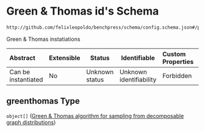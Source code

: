 # Green & Thomas id's Schema

```txt
http://github.com/felixleopoldo/benchpress/schema/config.schema.json#/properties/resources/properties/structure_learning_algorithms/properties/greenthomas
```

Green & Thomas instatiations


| Abstract            | Extensible | Status         | Identifiable            | Custom Properties | Additional Properties | Access Restrictions | Defined In                                                                  |
| :------------------ | ---------- | -------------- | ----------------------- | :---------------- | --------------------- | ------------------- | --------------------------------------------------------------------------- |
| Can be instantiated | No         | Unknown status | Unknown identifiability | Forbidden         | Allowed               | none                | [config.schema.json\*](../../out/config.schema.json "open original schema") |

## greenthomas Type

`object[]` ([Green & Thomas algorithm for sampling from decomposable graph distributions](config-definitions-green--thomas-algorithm-for-sampling-from-decomposable-graph-distributions.md))
